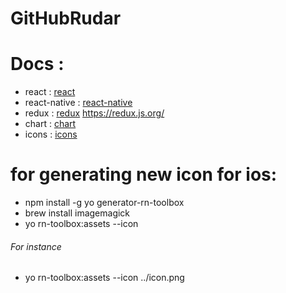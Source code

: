 # GitHubRudar

 # Docs :
  - react : [react](https://reactjs.org/)
  - react-native : [react-native](hhttps://facebook.github.io/react-native/)
  - redux : [redux](https://redux.js.org/) https://redux.js.org/
  - chart : [chart](https://github.com/oksktank/react-native-pure-chart)
  - icons : [icons](https://github.com/oblador/react-native-vector-icons)


# for generating new icon for ios:
- npm install -g yo generator-rn-toolbox
- brew install imagemagick
- yo rn-toolbox:assets --icon <path to your icon>
###### For instance
- yo rn-toolbox:assets --icon ../icon.png
